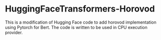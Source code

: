 # HuggingFaceTransformers-Horovod
This is a modification of Hugging Face code to add horovod implementation using Pytorch for Bert.
The code is written to be used in CPU execution provider.
